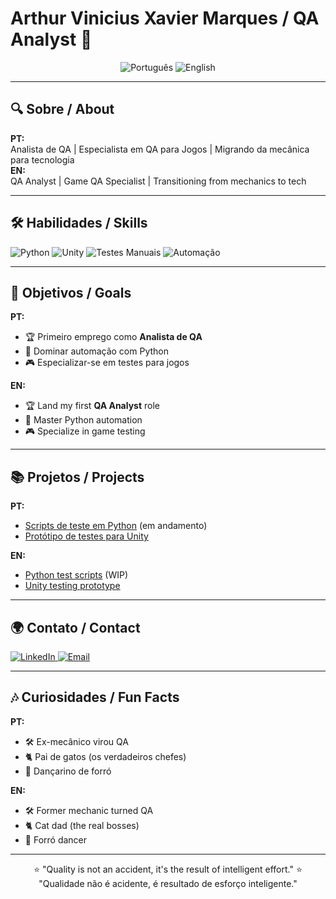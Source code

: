 # Arthur Vinicius Xavier Marques / QA Analyst 👋  

<div align="center">
  <img src="https://img.shields.io/badge/PT--BR-0066CC?style=for-the-badge&logo=duolingo&logoColor=white" alt="Português">
  <img src="https://img.shields.io/badge/EN-0066CC?style=for-the-badge&logo=duolingo&logoColor=white" alt="English">
</div>

---

## 🔍 Sobre / About  
**PT:**  
Analista de QA | Especialista em QA para Jogos | Migrando da mecânica para tecnologia  
**EN:**  
QA Analyst | Game QA Specialist | Transitioning from mechanics to tech  

---

## 🛠️ Habilidades / Skills  
<div>
  <img src="https://img.shields.io/badge/Python-3776AB?logo=python&logoColor=white" alt="Python">
  <img src="https://img.shields.io/badge/Unity-000000?logo=unity&logoColor=white" alt="Unity">
  <img src="https://img.shields.io/badge/Testes_Manuais-FFD43B?logo=testrail&logoColor=black" alt="Testes Manuais">
  <img src="https://img.shields.io/badge/Automação-25A162?logo=selenium&logoColor=white" alt="Automação">
</div>

---

## 🎯 Objetivos / Goals  
**PT:**  
- 🏆 Primeiro emprego como **Analista de QA**  
- 🐍 Dominar automação com Python  
- 🎮 Especializar-se em testes para jogos  

**EN:**  
- 🏆 Land my first **QA Analyst** role  
- 🐍 Master Python automation  
- 🎮 Specialize in game testing  

---

## 📚 Projetos / Projects  
**PT:**  
- [Scripts de teste em Python](link) (em andamento)  
- [Protótipo de testes para Unity](link)  

**EN:**  
- [Python test scripts](link) (WIP)  
- [Unity testing prototype](link)  

---

## 🌍 Contato / Contact  
<div>
  <a href="https://linkedin.com/in/arthur-vinicius-marques/">
    <img src="https://img.shields.io/badge/LinkedIn-0077B5?logo=linkedin&logoColor=white" alt="LinkedIn">
  </a>
  <a href="mailto:arthur_xavier@outlook.com.br">
    <img src="https://img.shields.io/badge/Email-0078D4?logo=microsoft-outlook&logoColor=white" alt="Email">
  </a>
</div>

---

## 🎶 Curiosidades / Fun Facts  
**PT:**  
- 🛠️ Ex-mecânico virou QA  
- 🐈 Pai de gatos (os verdadeiros chefes)  
- 💃 Dançarino de forró  

**EN:**  
- 🛠️ Former mechanic turned QA  
- 🐈 Cat dad (the real bosses)  
- 💃 Forró dancer  

---

<div align="center">
  ⭐ "Quality is not an accident, it's the result of intelligent effort."  
  ⭐ "Qualidade não é acidente, é resultado de esforço inteligente."  
</div>

<!---
ArthurMarquesQA/ArthurMarquesQA is a ✨ special ✨ repository because its `README.md` (this file) appears on your GitHub profile.
You can click the Preview link to take a look at your changes.
--->
